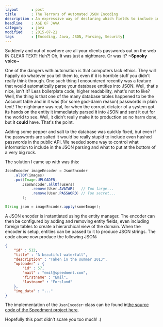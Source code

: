 ```yaml
---
layout      : post
title       : The Terrors of Automated JSON Encoding
description : An expressive way of declaring which fields to include in automatic Java to JSON encoding.
headline    : AGE OF JAVA
category    : java
modified    : 2015-07-21
tags        : [Encoding, Java, JSON, Parsing, Security]
---
```


Suddenly and out of nowhere are all your clients passwords out on the web IN CLEAR TEXT! Huh?! Oh, It was just a nightmare. Or was it? **~Spooky voice~**

One of the dangers with automation is that computers lack ethics. They will happily do whatever you tell them to, even if it is horrible stuff you didn't really think through. One such thing I encountered recently was a feature that would automatically parse your database entities into JSON. Well, that's nice, isn't it? Less boilerplate code, higher readability, what's not to like? Well, the thing is that one of the many database tables happened to be the Account table and in it was (for some god-damn reason) passwords in plain text! The nightmare was real, for when the corrupt dictator of a system got its hands on the entity it immediately parsed it into JSON and sent it out for the world to see. Well, it didn't really make it to production so no harm done, but it **could** have. That's the point.

Adding some pepper and salt to the database was quickly fixed, but even if the passwords are salted it would be really stupid to include even hashed passwords in the public API. We needed some way to control what information to include in the JSON parsing and what to put at the bottom of a very big rock.

The solution I came up with was this:

```java
JsonEncoder imageEncoder = JsonEncoder
    .allOf(images)
    .put(Image.UPLOADER,
        JsonEncoder.allOf(users)
            .remove(User.AVATAR)   // Too large...
            .remove(User.PASSWORD) // Too secret...
        );

String json = imageEncoder.apply(someImage);
```

A JSON encoder is instantiated using the entity manager. The encoder can then be configured by adding and removing entity fields, even including foreign tables to create a hierarchical view of the domain. When the encoder is setup, entities can be passed to it to produce JSON strings. The code above now produce the following JSON:

```json
{
    "id" : 512,
    "title" : "A beautiful waterfall",
    "description" : "Taken in the summer 2013",
    "uploader" : {
        "id" : 57,
        "mail" : "emil@speedment.com",
        "firstname" : "Emil",
        "lastname" : "Forslund"
    },
    "img_data" : "..."
}
```

The implementation of the `JsonEncoder`-class can be found in[the source code of the Speedment project here](https://github.com/speedment/speedment/blob/master/plugin-parent/json-stream/src/main/java/com/speedment/plugins/json/JsonEncoder.java).

Hopefully this post didn't scare you too much! :)
